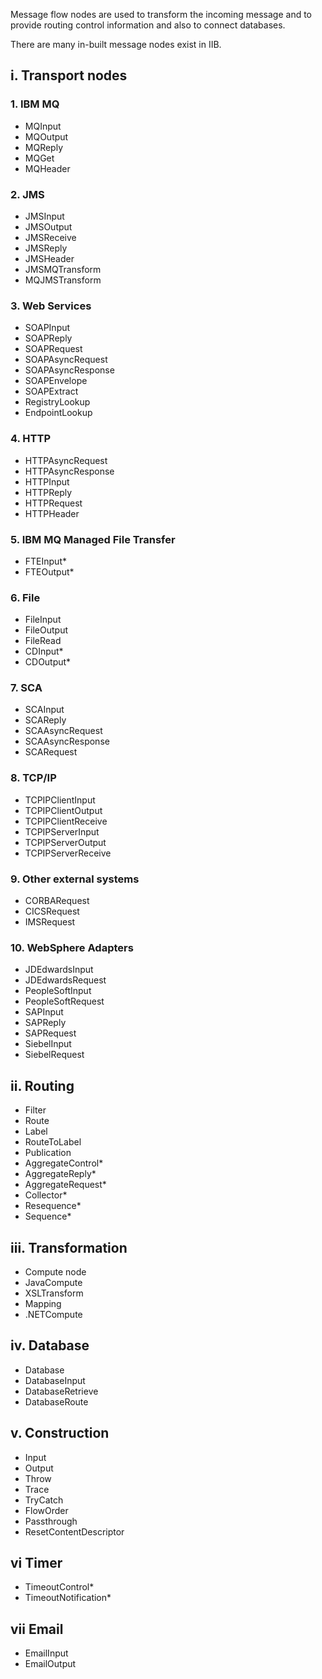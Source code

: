 Message flow nodes are used to transform the incoming message and to provide routing control information and also to connect databases.

There are many in-built message nodes exist in IIB.

## i. Transport nodes

### 1. IBM MQ

* MQInput
* MQOutput
* MQReply
* MQGet
* MQHeader

### 2. JMS

* JMSInput
* JMSOutput
* JMSReceive
* JMSReply
* JMSHeader
* JMSMQTransform
* MQJMSTransform

### 3. Web Services

* SOAPInput
* SOAPReply
* SOAPRequest
* SOAPAsyncRequest
* SOAPAsyncResponse
* SOAPEnvelope
* SOAPExtract
* RegistryLookup
* EndpointLookup

### 4. HTTP

* HTTPAsyncRequest
* HTTPAsyncResponse
* HTTPInput
* HTTPReply
* HTTPRequest
* HTTPHeader

### 5. IBM MQ Managed File Transfer

* FTEInput*
* FTEOutput*

### 6. File

* FileInput
* FileOutput
* FileRead
* CDInput*
* CDOutput*

### 7. SCA

* SCAInput
* SCAReply
* SCAAsyncRequest
* SCAAsyncResponse
* SCARequest

### 8. TCP/IP

* TCPIPClientInput
* TCPIPClientOutput
* TCPIPClientReceive
* TCPIPServerInput
* TCPIPServerOutput
* TCPIPServerReceive

### 9. Other external systems

* CORBARequest
* CICSRequest
* IMSRequest

### 10. WebSphere Adapters

* JDEdwardsInput
* JDEdwardsRequest
* PeopleSoftInput
* PeopleSoftRequest
* SAPInput
* SAPReply
* SAPRequest
* SiebelInput
* SiebelRequest

## ii. Routing

* Filter
* Route
* Label
* RouteToLabel
* Publication
* AggregateControl*
* AggregateReply*
* AggregateRequest*
* Collector*
* Resequence*
* Sequence*

## iii. Transformation

* Compute node
* JavaCompute
* XSLTransform
* Mapping
* .NETCompute

## iv. Database

* Database
* DatabaseInput
* DatabaseRetrieve
* DatabaseRoute

## v. Construction

* Input
* Output
* Throw
* Trace
* TryCatch
* FlowOrder
* Passthrough
* ResetContentDescriptor         

## vi Timer

* TimeoutControl*
* TimeoutNotification*

## vii Email

* EmailInput
* EmailOutput

